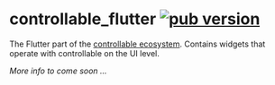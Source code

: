 # controllable_flutter [![pub version][pub-version-img]][pub-version-url]

The Flutter part of the [controllable ecosystem](https://github.com/nivisi/controllable). Contains widgets that operate with controllable on the UI level.

_More info to come soon ..._

<!-- References -->
[pub-version-img]: https://img.shields.io/badge/pub-v0.0.1-green
[pub-version-url]: https://pub.dev/packages/controllable_flutter